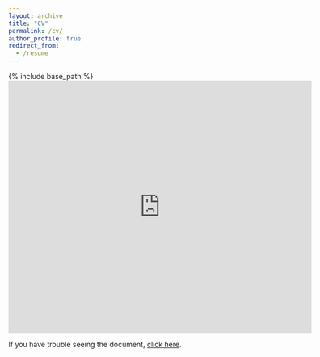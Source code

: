 ```yaml
---
layout: archive
title: "CV"
permalink: /cv/
author_profile: true
redirect_from:
  - /resume
---
```


{% include base_path %}
<embed src="https://benjzhang.github.io/files/zhang_cv_202201.pdf" type="application/pdf" width="600px" height="500px" /> 


If you have trouble seeing the document, [click here](https://benjzhang.github.io/files/zhang_cv_092022.pdf).

